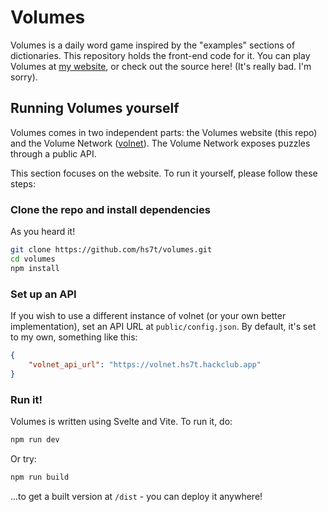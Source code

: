 # Volumes

Volumes is a daily word game inspired by the "examples" sections of dictionaries. This repository
holds the front-end code for it. You can play Volumes at [my website](https://volumes.hvii.cc/),
or check out the source here! (It's really bad. I'm sorry).

## Running Volumes yourself

Volumes comes in two independent parts: the Volumes website (this repo) and the Volume Network 
([volnet](https://github.com/hs7t/volnet/)). The Volume Network exposes puzzles through a public
API.

This section focuses on the website. To run it yourself, please follow these steps:

### Clone the repo and install dependencies

As you heard it!

```bash
git clone https://github.com/hs7t/volumes.git
cd volumes
npm install
```

### Set up an API

If you wish to use a different instance of volnet (or your own better implementation), set an 
API URL at `public/config.json`. By default, it's set to my own, something like this:

```json
{
    "volnet_api_url": "https://volnet.hs7t.hackclub.app"
}
```

### Run it!

Volumes is written using Svelte and Vite. To run it, do:

```bash
npm run dev
```

Or try:

```bash
npm run build
```

...to get a built version at `/dist` - you can deploy it anywhere!